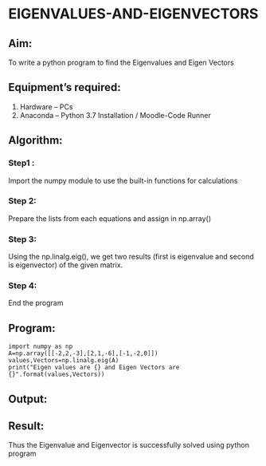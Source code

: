 # EIGENVALUES-AND-EIGENVECTORS
## Aim:
To write a python program to find the Eigenvalues and Eigen Vectors
## Equipment’s required:
1. 	Hardware – PCs
2. 	Anaconda – Python 3.7 Installation / Moodle-Code Runner
## Algorithm:
### Step1 :  
Import the numpy module to use the built-in functions for calculations
### Step 2: 
Prepare the lists from each equations and assign in np.array()
### Step 3: 
Using the np.linalg.eig(),  we get two results (first is eigenvalue and second is eigenvector) of the given matrix.
### Step 4: 
End the program

## Program:
```
import numpy as np
A=np.array([[-2,2,-3],[2,1,-6],[-1,-2,0]])
values,Vectors=np.linalg.eig(A)
print("Eigen values are {} and Eigen Vectors are {}".format(values,Vectors))

```
## Output:


## Result:
Thus the Eigenvalue and Eigenvector is successfully solved using python program
